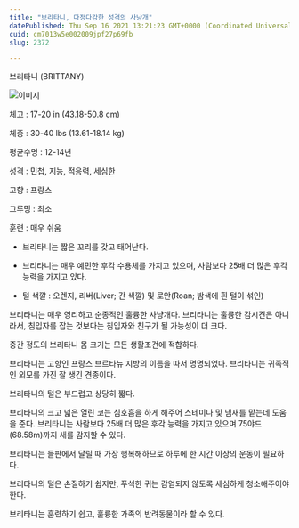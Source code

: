 ```yaml
---
title: "브리타니, 다정다감한 성격의 사냥개"
datePublished: Thu Sep 16 2021 13:21:23 GMT+0000 (Coordinated Universal Time)
cuid: cm7013w5e002009jpf27p69fb
slug: 2372

---
```



브리타니 (BRITTANY)

![이미지](https://cdn.hashnode.com/res/hashnode/image/upload/v1739250946314/ca7ae14a-1b9e-4907-b865-3d76f60d9ab2.jpeg)

체고 : 17-20 in (43.18-50.8 cm)

체중 : 30-40 lbs (13.61-18.14 kg)

평균수명 : 12-14년

성격 : 민첩, 지능, 적응력, 세심한

고향 : 프랑스

그루밍 : 최소

훈련 : 매우 쉬움

* 브리타니는 짧은 꼬리를 갖고 태어난다.

* 브리타니는 매우 예민한 후각 수용체를 가지고 있으며, 사람보다 25배 더 많은 후각 능력을 가지고 있다.

* 털 색깔 : 오렌지, 리버(Liver; 간 색깔) 및 로안(Roan; 밤색에 흰 털이 섞인)

브리타니는 매우 영리하고 순종적인 훌륭한 사냥개다. 브리타니는 훌륭한 감시견은 아니라서, 침입자를 잡는 것보다는 침입자와 친구가 될 가능성이 더 크다.

중간 정도의 브리타니 몸 크기는 모든 생활조건에 적합하다.

브리타니는 고향인 프랑스 브르타뉴 지방의 이름을 따서 명명되었다. 브리타니는 귀족적인 외모를 가진 잘 생긴 견종이다.

브리타니의 털은 부드럽고 상당히 짧다.

브리타니의 크고 넓은 열린 코는 심호흡을 하게 해주어 스테미나 및 냄새를 맡는데 도움을 준다. 브리타니는 사람보다 25배 더 많은 후각 능력을 가지고 있으며 75야드(68.58m)까지 새를 감지할 수 있다.

브리타니는 들판에서 달릴 때 가장 행복해하므로 하루에 한 시간 이상의 운동이 필요하다.

브리타니의 털은 손질하기 쉽지만, 푸석한 귀는 감염되지 않도록 세심하게 청소해주어야 한다.

브리타니는 훈련하기 쉽고, 훌륭한 가족의 반려동물이라 할 수 있다.